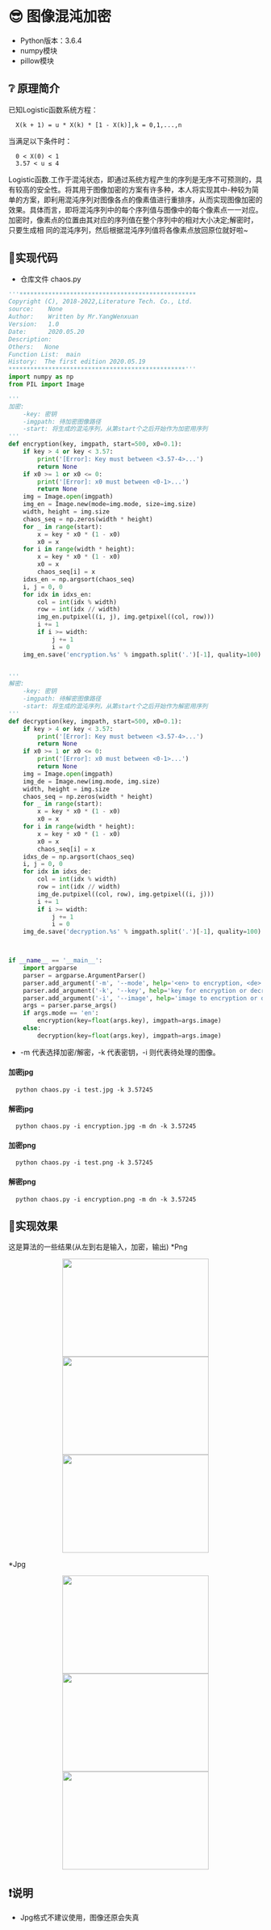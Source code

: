 # :sunglasses: 图像混沌加密
* Python版本：3.6.4
* numpy模块
* pillow模块

## :grey_question: 原理简介
已知Logistic函数系统方程：

      X(k + 1) = u * X(k) * [1 - X(k)],k = 0,1,...,n

当满足以下条件时：

      0 < X(0) < 1
      3.57 < u ≤ 4

Logistic函数.工作于混沌状态，即通过系统方程产生的序列是无序不可预测的，具有较高的安全性。将其用于图像加密的方案有许多种，本人将实现其中-种较为简单的方案，即利用混沌序列对图像各点的像素值进行重排序，从而实现图像加密的效果。具体而言，即将混沌序列中的每个序列值与图像中的每个像素点一一对应。 加密时，像素点的位置由其对应的序列值在整个序列中的相对大小决定;解密时，只要生成相
同的混沌序列，然后根据混沌序列值将各像素点放回原位就好啦~

## :haircut:实现代码
* 仓库文件 chaos.py

```Python
'''*************************************************
Copyright (C), 2018-2022,Literature Tech. Co., Ltd.
source:    None
Author:    Written by Mr.YangWenxuan
Version:   1.0
Date:      2020.05.20
Description:  
Others:   None
Function List:  main
History:  The first edition 2020.05.19
*************************************************'''
import numpy as np
from PIL import Image

'''
加密:
	-key: 密钥
	-imgpath: 待加密图像路径
	-start: 将生成的混沌序列，从第start个之后开始作为加密用序列
'''
def encryption(key, imgpath, start=500, x0=0.1):
	if key > 4 or key < 3.57:
		print('[Error]: Key must between <3.57-4>...')
		return None
	if x0 >= 1 or x0 <= 0:
		print('[Error]: x0 must between <0-1>...')
		return None
	img = Image.open(imgpath)
	img_en = Image.new(mode=img.mode, size=img.size)
	width, height = img.size
	chaos_seq = np.zeros(width * height)
	for _ in range(start):
		x = key * x0 * (1 - x0)
		x0 = x
	for i in range(width * height):
		x = key * x0 * (1 - x0)
		x0 = x
		chaos_seq[i] = x
	idxs_en = np.argsort(chaos_seq)
	i, j = 0, 0
	for idx in idxs_en:
		col = int(idx % width)
		row = int(idx // width)
		img_en.putpixel((i, j), img.getpixel((col, row)))
		i += 1
		if i >= width:
			j += 1
			i = 0
	img_en.save('encryption.%s' % imgpath.split('.')[-1], quality=100)


'''
解密:
	-key: 密钥
	-imgpath: 待解密图像路径
	-start: 将生成的混沌序列，从第start个之后开始作为解密用序列
'''
def decryption(key, imgpath, start=500, x0=0.1):
	if key > 4 or key < 3.57:
		print('[Error]: Key must between <3.57-4>...')
		return None
	if x0 >= 1 or x0 <= 0:
		print('[Error]: x0 must between <0-1>...')
		return None
	img = Image.open(imgpath)
	img_de = Image.new(img.mode, img.size)
	width, height = img.size
	chaos_seq = np.zeros(width * height)
	for _ in range(start):
		x = key * x0 * (1 - x0)
		x0 = x
	for i in range(width * height):
		x = key * x0 * (1 - x0)
		x0 = x
		chaos_seq[i] = x
	idxs_de = np.argsort(chaos_seq)
	i, j = 0, 0
	for idx in idxs_de:
		col = int(idx % width)
		row = int(idx // width)
		img_de.putpixel((col, row), img.getpixel((i, j)))
		i += 1
		if i >= width:
			j += 1
			i = 0
	img_de.save('decryption.%s' % imgpath.split('.')[-1], quality=100)



if __name__ == '__main__':
	import argparse
	parser = argparse.ArgumentParser()
	parser.add_argument('-m', '--mode', help='<en> to encryption, <de> to decryption', default='en')
	parser.add_argument('-k', '--key', help='key for encryption or decryption.', default=3.58)
	parser.add_argument('-i', '--image', help='image to encryption or decryption.', default='test.jpg')
	args = parser.parse_args()
	if args.mode == 'en':
		encryption(key=float(args.key), imgpath=args.image)
	else:
		decryption(key=float(args.key), imgpath=args.image)
```


*  -m 代表选择加密/解密，-k 代表密钥，-i 则代表待处理的图像。
#### 加密jpg

      python chaos.py -i test.jpg -k 3.57245
      
#### 解密jpg

      python chaos.py -i encryption.jpg -m dn -k 3.57245

#### 加密png

      python chaos.py -i test.png -k 3.57245

#### 解密png

      python chaos.py -i encryption.png -m dn -k 3.57245

## :eyes:实现效果
这是算法的一些结果(从左到右是输入，加密，输出)
*Png
<p align='center'>
  <img src='image/test.png' height='194' width='290'/>
  <img src='image/encryption.png' height='194' width='290'/>
  <img src='image/decryption.png' height='194' width='290'/>
</p>
*Jpg
<p align='center'>
  <img src='image/test.jpg' height='194' width='290'/>
  <img src='image/encryption.jpg' height='194' width='290'/>
  <img src='image/decryption.jpg' height='194' width='290'/>
</p>


## :exclamation:说明

* Jpg格式不建议使用，图像还原会失真
